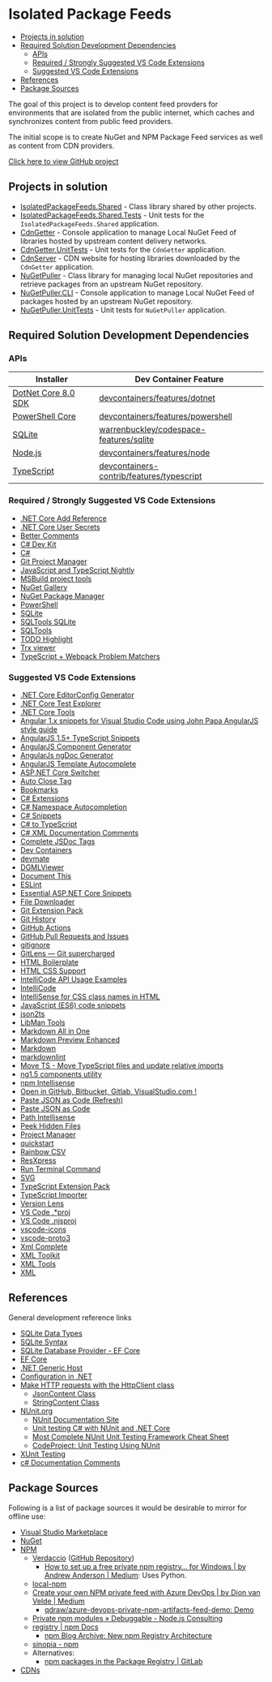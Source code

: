 # Isolated Package Feeds

- [Projects in solution](#projects-in-solution)
- [Required Solution Development Dependencies](#required-solution-development-dependencies)
  - [APIs](#apis)
  - [Required / Strongly Suggested VS Code Extensions](#required--strongly-suggested-vs-code-extensions)
  - [Suggested VS Code Extensions](#suggested-vs-code-extensions)
- [References](#references)
- [Package Sources](#package-sources)

The goal of this project is to develop content feed provders for environments that are isolated from the public internet, which caches and synchronizes content from public feed providers.

The initial scope is to create NuGet and NPM Package Feed services as well as content from CDN providers.

[Click here to view GitHub project](https://github.com/users/lerwine/projects/4)

## Projects in solution

- [IsolatedPackageFeeds.Shared](./IsolatedPackageFeeds.Shared/README.md) - Class library shared by other projects.
- [IsolatedPackageFeeds.Shared.Tests](./IsolatedPackageFeeds.Shared.Tests/README.md) - Unit tests for the `IsolatedPackageFeeds.Shared` application.
- [CdnGetter](./CdnGetter/README.md) - Console application to manage Local NuGet Feed of libraries hosted by upstream content delivery networks.
- [CdnGetter.UnitTests](./CdnGetter.UnitTests/README.md) - Unit tests for the `CdnGetter` application.
- [CdnServer](./CdnServer/README.md) - CDN website for hosting libraries downloaded by the `CdnGetter` application.
- [NuGetPuller](./NuGetPuller/README.md) - Class library for managing local NuGet repositories and retrieve packages from an upstream NuGet repository.
- [NuGetPuller.CLI](./NuGetPuller.CLI/README.md) - Console application to manage Local NuGet Feed of packages hosted by an upstream NuGet repository.
- [NuGetPuller.UnitTests](./NuGetPuller.UnitTests/README.md) - Unit tests for `NuGetPuller` application.

## Required Solution Development Dependencies

### APIs

| Installer                                                                     | Dev Container Feature                                                                                                   |
|-------------------------------------------------------------------------------|-------------------------------------------------------------------------------------------------------------------------|
| [DotNet Core 8.0 SDK](https://dotnet.microsoft.com/en-us/download/dotnet/8.0) | [devcontainers/features/dotnet](https://github.com/devcontainers/features/tree/main/src/dotnet)                         |
| [PowerShell Core](https://github.com/powershell/powershell)                   | [devcontainers/features/powershell](https://github.com/devcontainers/features/tree/main/src/powershell)                 |
| [SQLite](https://www.sqlite.org/download.html)                                | [warrenbuckley/codespace-features/sqlite](https://github.com/warrenbuckley/codespace-features/tree/main/src/sqlite)     |
| [Node.js](https://nodejs.org/en/download/current)                             | [devcontainers/features/node](https://github.com/devcontainers/features/blob/main/src/node)                             |
| [TypeScript](https://www.npmjs.com/package/typescript)                        | [devcontainers-contrib/features/typescript](https://github.com/devcontainers-contrib/features/tree/main/src/typescript) |

### Required / Strongly Suggested VS Code Extensions

- [.NET Core Add Reference](https://marketplace.visualstudio.com/items?itemName=adrianwilczynski.add-reference)
- [.NET Core User Secrets](https://marketplace.visualstudio.com/items?itemName=adrianwilczynski.user-secrets)
- [Better Comments](https://marketplace.visualstudio.com/items?itemName=aaron-bond.better-comments)
- [C# Dev Kit](https://marketplace.visualstudio.com/items?itemName=ms-dotnettools.csdevkit)
- [C#](https://marketplace.visualstudio.com/items?itemName=ms-dotnettools.csharp)
- [Git Project Manager](https://marketplace.visualstudio.com/items?itemName=felipecaputo.git-project-manager)
- [JavaScript and TypeScript Nightly](https://marketplace.visualstudio.com/items?itemName=ms-vscode.vscode-typescript-next)
- [MSBuild project tools](https://marketplace.visualstudio.com/items?itemName=tintoy.msbuild-project-tools)
- [NuGet Gallery](https://marketplace.visualstudio.com/items?itemName=patcx.vscode-nuget-gallery)
- [NuGet Package Manager](https://marketplace.visualstudio.com/items?itemName=jmrog.vscode-nuget-package-manager)
- [PowerShell](https://marketplace.visualstudio.com/items?itemName=ms-vscode.powershell)
- [SQLite](https://marketplace.visualstudio.com/items?itemName=alexcvzz.vscode-sqlite)
- [SQLTools SQLite](https://marketplace.visualstudio.com/items?itemName=mtxr.sqltools-driver-sqlite)
- [SQLTools](https://marketplace.visualstudio.com/items?itemName=mtxr.sqltools)
- [TODO Highlight](https://marketplace.visualstudio.com/items?itemName=wayou.vscode-todo-highlight)
- [Trx viewer](https://marketplace.visualstudio.com/items?itemName=scabana.trxviewer)
- [TypeScript + Webpack Problem Matchers](https://marketplace.visualstudio.com/items?itemName=amodio.tsl-problem-matcher)

### Suggested VS Code Extensions

- [.NET Core EditorConfig Generator](https://marketplace.visualstudio.com/items?itemName=doggy8088.netcore-editorconfiggenerator)
- [.NET Core Test Explorer](https://marketplace.visualstudio.com/items?itemName=formulahendry.dotnet-test-explorer)
- [.NET Core Tools](https://marketplace.visualstudio.com/items?itemName=formulahendry.dotnet)
- [Angular 1.x snippets for Visual Studio Code using John Papa AngularJS style guide](https://marketplace.visualstudio.com/items?itemName=lperdomo.angular1-code-snippets-johnpapastyle)
- [AngularJS 1.5+ TypeScript Snippets](https://marketplace.visualstudio.com/items?itemName=jimmychandra.angularjs-1-5--typescript-snippets)
- [AngularJS Component Generator](https://marketplace.visualstudio.com/items?itemName=ohutsulyak.angularjs-component-generator)
- [AngularJs ngDoc Generator](https://marketplace.visualstudio.com/items?itemName=Luis.angularjs-ngdoc-generator)
- [AngularJS Template Autocomplete](https://marketplace.visualstudio.com/items?itemName=michaelisom.angularjs-template-autocomplete)
- [ASP.NET Core Switcher](https://marketplace.visualstudio.com/items?itemName=adrianwilczynski.asp-net-core-switcher)
- [Auto Close Tag](https://marketplace.visualstudio.com/items?itemName=formulahendry.auto-close-tag)
- [Bookmarks](https://marketplace.visualstudio.com/items?itemName=alefragnani.Bookmarks)
- [C# Extensions](https://marketplace.visualstudio.com/items?itemName=kreativ-software.csharpextensions)
- [C# Namespace Autocompletion](https://marketplace.visualstudio.com/items?itemName=adrianwilczynski.namespace)
- [C# Snippets](https://marketplace.visualstudio.com/items?itemName=jorgeserrano.vscode-csharp-snippets)
- [C# to TypeScript](https://marketplace.visualstudio.com/items?itemName=adrianwilczynski.csharp-to-typescript)
- [C# XML Documentation Comments](https://marketplace.visualstudio.com/items?itemName=k--kato.docomment)
- [Complete JSDoc Tags](https://marketplace.visualstudio.com/items?itemName=HookyQR.JSDocTagComplete)
- [Dev Containers](https://marketplace.visualstudio.com/items?itemName=ms-vscode-remote.remote-containers)
- [devmate](https://marketplace.visualstudio.com/items?itemName=AutomatedSoftwareTestingGmbH.devmate)
- [DGMLViewer](https://marketplace.visualstudio.com/items?itemName=coderAllan.vscode-dgmlviewer)
- [Document This](https://marketplace.visualstudio.com/items?itemName=oouo-diogo-perdigao.docthis)
- [ESLint](https://marketplace.visualstudio.com/items?itemName=dbaeumer.vscode-eslint)
- [Essential ASP.NET Core Snippets](https://marketplace.visualstudio.com/items?itemName=doggy8088.netcore-snippets)
- [File Downloader](https://marketplace.visualstudio.com/items?itemName=mindaro-dev.file-downloader)
- [Git Extension Pack](https://marketplace.visualstudio.com/items?itemName=donjayamanne.git-extension-pack)
- [Git History](https://marketplace.visualstudio.com/items?itemName=donjayamanne.githistory)
- [GitHub Actions](https://marketplace.visualstudio.com/items?itemName=github.vscode-github-actions)
- [GitHub Pull Requests and Issues](https://marketplace.visualstudio.com/items?itemName=GitHub.vscode-pull-request-github)
- [gitignore](https://marketplace.visualstudio.com/items?itemName=codezombiech.gitignore)
- [GitLens — Git supercharged](https://marketplace.visualstudio.com/items?itemName=eamodio.gitlens)
- [HTML Boilerplate](https://marketplace.visualstudio.com/items?itemName=sidthesloth.html5-boilerplate)
- [HTML CSS Support](https://marketplace.visualstudio.com/items?itemName=ecmel.vscode-html-css)
- [IntelliCode API Usage Examples](https://marketplace.visualstudio.com/items?itemName=VisualStudioExptTeam.intellicode-api-usage-examples)
- [IntelliCode](https://marketplace.visualstudio.com/items?itemName=VisualStudioExptTeam.vscodeintellicode)
- [IntelliSense for CSS class names in HTML](https://marketplace.visualstudio.com/items?itemName=Zignd.html-css-class-completion)
- [JavaScript (ES6) code snippets](https://marketplace.visualstudio.com/items?itemName=xabikos.JavaScriptSnippets)
- [json2ts](https://marketplace.visualstudio.com/items?itemName=GregorBiswanger.json2ts)
- [LibMan Tools](https://marketplace.visualstudio.com/items?itemName=adrianwilczynski.libman)
- [Markdown All in One](https://marketplace.visualstudio.com/items?itemName=yzhang.markdown-all-in-one)
- [Markdown Preview Enhanced](https://marketplace.visualstudio.com/items?itemName=shd101wyy.markdown-preview-enhanced)
- [Markdown](https://marketplace.visualstudio.com/items?itemName=starkwang.markdown)
- [markdownlint](https://marketplace.visualstudio.com/items?itemName=DavidAnson.vscode-markdownlint)
- [Move TS - Move TypeScript files and update relative imports](https://marketplace.visualstudio.com/items?itemName=stringham.move-ts)
- [ng1.5 components utility](https://marketplace.visualstudio.com/items?itemName=ipatalas.vscode-angular-components-intellisense)
- [npm Intellisense](https://marketplace.visualstudio.com/items?itemName=christian-kohler.npm-intellisense)
- [Open in GitHub, Bitbucket, Gitlab, VisualStudio.com !](https://marketplace.visualstudio.com/items?itemName=ziyasal.vscode-open-in-github)
- [Paste JSON as Code (Refresh)](https://marketplace.visualstudio.com/items?itemName=doggy8088.quicktype-refresh)
- [Paste JSON as Code](https://marketplace.visualstudio.com/items?itemName=quicktype.quicktype)
- [Path Intellisense](https://marketplace.visualstudio.com/items?itemName=christian-kohler.path-intellisense)
- [Peek Hidden Files](https://marketplace.visualstudio.com/items?itemName=adrianwilczynski.toggle-hidden)
- [Project Manager](https://marketplace.visualstudio.com/items?itemName=alefragnani.project-manager)
- [quickstart](https://marketplace.visualstudio.com/items?itemName=lolkush.quickstart)
- [Rainbow CSV](https://marketplace.visualstudio.com/items?itemName=mechatroner.rainbow-csv)
- [ResXpress](https://marketplace.visualstudio.com/items?itemName=PrateekMahendrakar.resxpress)
- [Run Terminal Command](https://marketplace.visualstudio.com/items?itemName=adrianwilczynski.terminal-commands)
- [SVG](https://marketplace.visualstudio.com/items?itemName=jock.svg)
- [TypeScript Extension Pack](https://marketplace.visualstudio.com/items?itemName=loiane.ts-extension-pack)
- [TypeScript Importer](https://marketplace.visualstudio.com/items?itemName=pmneo.tsimporter)
- [Version Lens](https://marketplace.visualstudio.com/items?itemName=pflannery.vscode-versionlens)
- [VS Code .*proj](https://marketplace.visualstudio.com/items?itemName=jRichardeau.vscode-vsproj)
- [VS Code .njsproj](https://marketplace.visualstudio.com/items?itemName=berkansivri.vscode-njsproj)
- [vscode-icons](https://marketplace.visualstudio.com/items?itemName=vscode-icons-team.vscode-icons)
- [vscode-proto3](https://marketplace.visualstudio.com/items?itemName=zxh404.vscode-proto3)
- [Xml Complete](https://marketplace.visualstudio.com/items?itemName=rogalmic.vscode-xml-complete)
- [XML Toolkit](https://marketplace.visualstudio.com/items?itemName=SAPOSS.xml-toolkit)
- [XML Tools](https://marketplace.visualstudio.com/items?itemName=DotJoshJohnson.xml)
- [XML](https://marketplace.visualstudio.com/items?itemName=redhat.vscode-xml)

## References

General development reference links

- [SQLite Data Types](https://learn.microsoft.com/en-us/dotnet/standard/data/sqlite/types)
- [SQLite Syntax](https://www.sqlite.org/lang.html)
- [SQLite Database Provider - EF Core](https://learn.microsoft.com/en-us/ef/core/providers/sqlite/?tabs=dotnet-core-cli)
- [EF Core](https://learn.microsoft.com/en-us/ef/core/)
- [.NET Generic Host](https://learn.microsoft.com/en-us/dotnet/core/extensions/generic-host)
- [Configuration in .NET](https://learn.microsoft.com/en-us/dotnet/core/extensions/configuration)
- [Make HTTP requests with the HttpClient class](https://learn.microsoft.com/en-us/dotnet/fundamentals/networking/http/httpclient)
  - [JsonContent Class](https://learn.microsoft.com/en-us/dotnet/api/system.net.http.json.jsoncontent?view=net-7.0)
  - [StringContent Class](https://learn.microsoft.com/en-us/dotnet/api/system.net.http.stringcontent?view=net-7.0)
- [NUnit.org](https://nunit.org/)
  - [NUnit Documentation Site](https://docs.nunit.org/)
  - [Unit testing C# with NUnit and .NET Core](https://learn.microsoft.com/en-us/dotnet/core/testing/unit-testing-with-nunit)
  - [Most Complete NUnit Unit Testing Framework Cheat Sheet](https://www.automatetheplanet.com/nunit-cheat-sheet/)
  - [CodeProject: Unit Testing Using NUnit](https://www.codeproject.com/articles/178635/unit-testing-using-nunit)
- [XUnit Testing](https://xunit.net)
- [c# Documentation Comments](https://learn.microsoft.com/en-us/dotnet/csharp/language-reference/language-specification/documentation-comments)

## Package Sources

Following is a list of package sources it would be desirable to mirror for offline use:

- [Visual Studio Marketplace](https://marketplace.visualstudio.com/vscode)
- [NuGet](./NuGetPuller/README.md#nuget)
- [NPM](https://www.npmjs.com)
  - [Verdaccio](https://www.npmjs.com/package/verdaccio) ([GitHub Repository](https://github.com/verdaccio/verdaccio))
    - [How to set up a free private npm registry… for Windows | by Andrew Anderson | Medium](https://medium.com/@Anderson7301/how-to-set-up-a-free-private-npm-registry-for-windows-f532c6a381ce): Uses Python.
  - [local-npm](https://www.npmjs.com/package/local-npm)
  - [Create your own NPM private feed with Azure DevOps | by Dion van Velde | Medium](https://qdraw.medium.com/create-your-own-npm-private-feed-with-azure-devops-54e02b81a10e)
    - [qdraw/azure-devops-private-npm-artifacts-feed-demo: Demo](https://github.com/qdraw/azure-devops-private-npm-artifacts-feed-demo/)
  - [Private npm modules » Debuggable - Node.js Consulting](http://debuggable.com/posts/private-npm-modules:4e68cc7d-1ac4-42d9-995a-343dcbdd56cb)
  - [registry | npm Docs](https://docs.npmjs.com/cli/v9/using-npm/registry)
    - [npm Blog Archive: New npm Registry Architecture](https://blog.npmjs.org/post/75707294465/new-npm-registry-architecture)
  - [sinopia - npm](https://www.npmjs.com/package/sinopia)
  - Alternatives:
    - [npm packages in the Package Registry | GitLab](https://docs.gitlab.com/ee/user/packages/npm_registry/)
- [CDNs](./CdnGetter/README.md#references-and-links)
